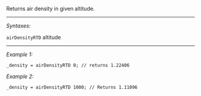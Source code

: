 Returns air density in given altitude.


---
*Syntaxes:*

`airDensityRTD` altitude

---
*Example 1:*

```sqf
_density = airDensityRTD 0; // returns 1.22406
```

*Example 2:*

```sqf
_density = airDensityRTD 1000; // Returns 1.11096
```